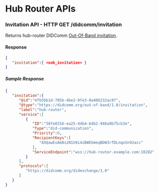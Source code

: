 # Hub Router APIs

### Invitation API - HTTP GET /didcomm/invitation
Returns hub-router DIDComm [Out-Of-Band invitation](https://github.com/hyperledger/aries-rfcs/tree/master/features/0434-outofband#invitation-httpsdidcommorgout-of-bandverinvitation).

#### Response 
``` json
{
   "invitation":{ <oob_invitation> }
}
```

##### Sample Response
``` json
{
   "invitation":{
      "@id":"4fb5bb1d-705b-4be2-9fe3-0a406232ac8f",
      "@type":"https://didcomm.org/out-of-band/1.0/invitation",
      "label":"hub-router",
      "service":[
         {
            "ID":"58fe0316-ea25-4db4-b4b2-946a9b75cb3e",
            "Type":"did-communication",
            "Priority":0,
            "RecipientKeys":[
               "8XQawExAm8s2N1U9i4zBWEUmeqBDW3rfDLnqoSn92acc"
            ],
            "ServiceEndpoint":"wss://hub-router.example.com:10202"
         }
      ],
      "protocols":[
         "https://didcomm.org/didexchange/1.0"
      ]
   }
}
```

